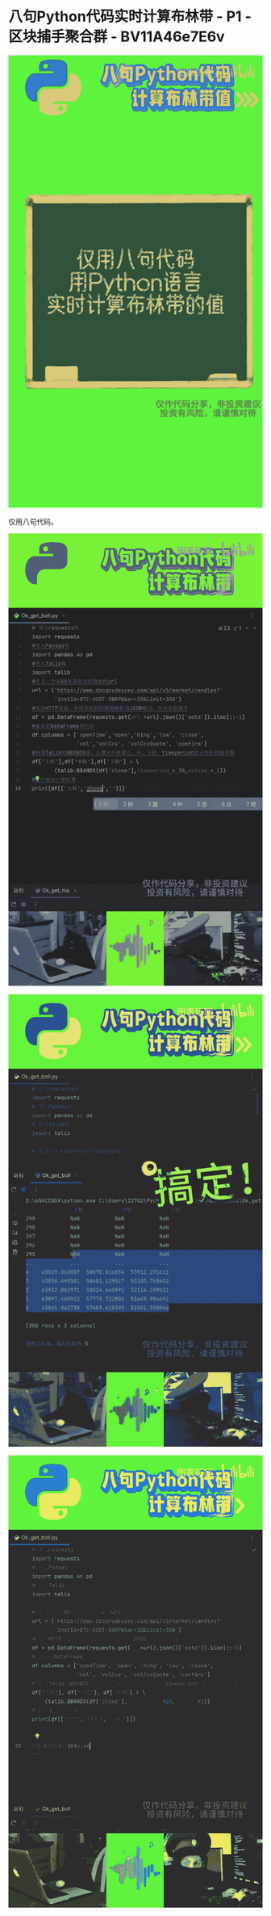 # 八句Python代码实时计算布林带 - P1 - 区块捕手聚合群 - BV11A46e7E6v

![](img/22b2c9128022d1fa45cee0d75ab82101_0.png)

仅用八句代码。

![](img/22b2c9128022d1fa45cee0d75ab82101_2.png)

![](img/22b2c9128022d1fa45cee0d75ab82101_3.png)

![](img/22b2c9128022d1fa45cee0d75ab82101_4.png)